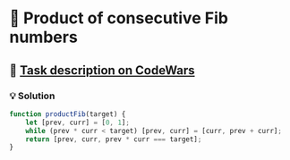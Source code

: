 # 📝 Product of consecutive Fib numbers

## 🔗 [Task description on CodeWars](https://www.codewars.com/kata/5541f58a944b85ce6d00006a)

### 💡 Solution

```javascript
function productFib(target) {
    let [prev, curr] = [0, 1];
    while (prev * curr < target) [prev, curr] = [curr, prev + curr];
    return [prev, curr, prev * curr === target];
}
```
